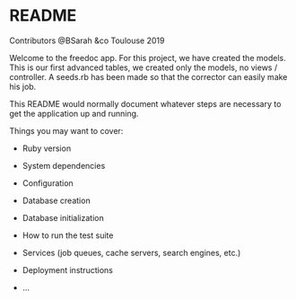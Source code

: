 # README
Contributors @BSarah &co Toulouse 2019

Welcome to the freedoc app. For this project, we have created the models. This is our first advanced tables, we created only the models, no views / controller. A seeds.rb has been made so that the corrector can easily make his job.

This README would normally document whatever steps are necessary to get the
application up and running.

Things you may want to cover:

* Ruby version

* System dependencies

* Configuration

* Database creation

* Database initialization

* How to run the test suite

* Services (job queues, cache servers, search engines, etc.)

* Deployment instructions

* ...
